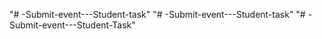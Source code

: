 "# -Submit-event---Student-task" 
"# -Submit-event---Student-task" 
"# -Submit-event---Student-Task" 
